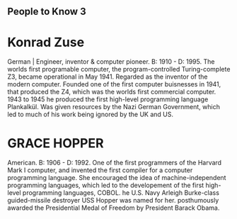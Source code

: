 ## People to Know 3

# Konrad Zuse
German | Engineer, inventor & computer pioneer. B: 1910 - D: 1995. The worlds first programable computer, the program-controlled Turing-complete Z3, became operational in May 1941. Regarded as the inventor of the modern computer. Founded one of the first computer buisnesses in 1941, that produced the Z4, which was the worlds first commercial computer. 1943 to 1945 he produced the first high-level programming language Plankalkül. Was given resources by the Nazi German Government, which led to much of his work being ignored by the UK and US.

# GRACE HOPPER
American. B: 1906 - D: 1992. One of the first programmers of the Harvard Mark I computer, and invented the first compiler for a computer programming language. She encouraged the idea of machine-independent programming languages, which led to the developement of the first high-level programming languages, COBOL. he U.S.  Navy Arleigh Burke-class guided-missile destroyer USS Hopper was named for her. posthumously awarded the Presidential Medal of Freedom by President Barack Obama.
